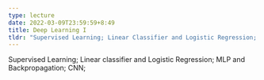 ```yaml
---
type: lecture
date: 2022-03-09T23:59:59+8:49
title: Deep Learning I
tldr: "Supervised Learning; Linear Classifier and Logistic Regression; MLP and Backpropagation; CNN"
---
```

Supervised Learning; Linear classifier and Logistic Regression; MLP and Backpropagation; CNN;
